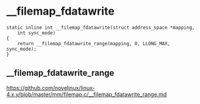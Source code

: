 # __filemap_fdatawrite

```
static inline int __filemap_fdatawrite(struct address_space *mapping,
	int sync_mode)
{
	return __filemap_fdatawrite_range(mapping, 0, LLONG_MAX, sync_mode);
}
```

## __filemap_fdatawrite_range

https://github.com/novelinux/linux-4.x.y/blob/master/mm/filemap.c/__filemap_fdatawrite_range.md
